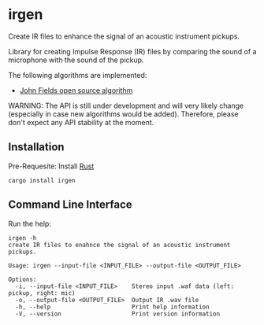 # irgen
Create IR files to enhance the signal of an acoustic instrument pickups.

Library for creating Impulse Response (IR) files by comparing the
sound of a microphone with the sound of the pickup.

The following algorithms are implemented:

* [John Fields open source algorithm](http://acousticir.free.fr/spip.php?article136&var_mode=calcul)

WARNING: The API is still under development and will very likely change
(especially in case new algorithms would be added).
Therefore, please don't expect any API stability at the moment.

## Installation

Pre-Requesite: Install [Rust](https://www.rust-lang.org/tools/install)

```
cargo install irgen
```

## Command Line Interface

Run the help:
```
irgen -h
create IR files to enahnce the signal of an acoustic instrument pickups.

Usage: irgen --input-file <INPUT_FILE> --output-file <OUTPUT_FILE>

Options:
  -i, --input-file <INPUT_FILE>    Stereo input .waf data (left: pickup, right: mic)
  -o, --output-file <OUTPUT_FILE>  Output IR .wav file
  -h, --help                       Print help information
  -V, --version                    Print version information
```

